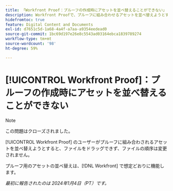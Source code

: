 ```yaml
---
title: 「Workfront Proof：プルーフの作成時にアセットを並べ替えることができない」
description: Workfront Proofで、プルーフに組み合わせるアセットを並べ替えようとすると、ファイルをドラッグできず、ファイルの順序は変更されません。
hidefromtoc: true
feature: Digital Content and Documents
exl-id: d7651c5d-1a68-4a4f-a7aa-a9354eedead0
source-git-commit: 1bc69d197e26e8c5543ad03164ebca1839789274
workflow-type: tm+mt
source-wordcount: '98'
ht-degree: 59%

---
```


# [!UICONTROL Workfront Proof]：プルーフの作成時にアセットを並べ替えることができない

>[!NOTE]
>
>この問題はクローズされました。

[!UICONTROL Workfront Proof] のユーザーがプルーフに組み合わされるアセットを並べ替えようとすると、ファイルをドラッグできず、ファイルの順序は変更されません。

プルーフ用のアセットの並べ替えは、[!DNL Workfront] で想定どおりに機能します。

_最初に報告されたのは 2024年1月4日（PT）です。_
